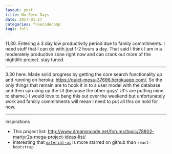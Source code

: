 ```yaml
---
layout: post
title: No Zero Days
date: 2017-01-27
categories: freecodecamp
tags: full
---
```


11.30. Entering a 3 day low productivity period due to family commitments. I need stuff that I can do with just 1-2 hours a day. That said I think I am in a moderately productive zone right now and can crank out more of the nightlife project. stay tuned.

---

3.30 here. Made solid progress by getting the core search functionality up and running on heroku: <https://quiet-mesa-37696.herokuapp.com/>. So the only things that remain are to hook it in to a user model with the database and then sprucing up the UI (because the other guys' UI's are putting mine to shame.) I would love to bang this out over the weekend but unfortunately work and familiy commitments will mean I need to put all this on hold for now.

---

Inspirations
- This project list: <http://www.dreamincode.net/forums/topic/78802-martyr2s-mega-project-ideas-list/>
- interesting that [`material-ui`](http://www.material-ui.com/#/components/text-field) is more starred on github than `react-bootstrap`
